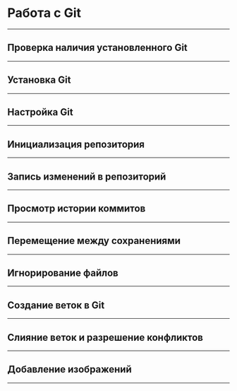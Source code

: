 # Работа с Git
---
## Проверка наличия установленного Git
---
## Установка Git
---
## Настройка Git
---
## Инициализация репозитория
---
## Запись изменений в репозиторий
---
## Просмотр истории коммитов
---
## Перемещение между сохранениями
---
## Игнорирование файлов
---
## Создание веток в Git
---
## Слияние веток и разрешение конфликтов
---
## Добавление изображений
---
